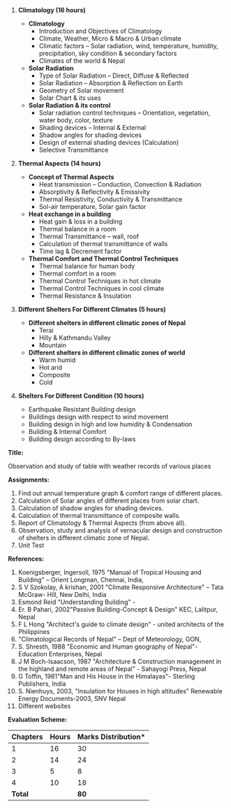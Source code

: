 1. **Climatology (16 hours)**
    * **Climatology**
        * Introduction and Objectives of Climatology
        * Climate, Weather, Micro & Macro & Urban climate
        * Climatic factors – Solar radiation, wind, temperature, humidity, precipitation, sky condition & secondary factors
        * Climates of the world & Nepal
    * **Solar Radiation**
        * Type of Solar Radiation – Direct, Diffuse & Reflected
        * Solar Radiation – Absorption & Reflection on Earth
        * Geometry of Solar movement
        * Solar Chart & its uses
    * **Solar Radiation & its control**
        * Solar radiation control techniques – Orientation, vegetation, water body, color, texture
        * Shading devices – Internal & External
        * Shadow angles for shading devices
        * Design of external shading devices (Calculation)
        * Selective Transmittance

2. **Thermal Aspects (14 hours)**
    * **Concept of Thermal Aspects**
        * Heat transmission – Conduction, Convection & Radiation
        * Absorptivity & Reflectivity & Emissivity
        * Thermal Resistivity, Conductivity & Transmittance
        * Sol-air temperature, Solar gain factor
    * **Heat exchange in a building**
        * Heat gain & loss in a building
        * Thermal balance in a room
        * Thermal Transmittance – wall, roof
        * Calculation of thermal transmittance of walls
        * Time lag & Decrement factor
    * **Thermal Comfort and Thermal Control Techniques**
        * Thermal balance for human body
        * Thermal comfort in a room
        * Thermal Control Techniques in hot climate
        * Thermal Control Techniques in cool climate
        * Thermal Resistance & Insulation

3. **Different Shelters For Different Climates (5 hours)**
    * **Different shelters in different climatic zones of Nepal**
        * Terai
        * Hilly & Kathmandu Valley
        * Mountain
    * **Different shelters in different climatic zones of world**
        * Warm humid
        * Hot arid
        * Composite
        * Cold

4. **Shelters For Different Condition (10 hours)**
    * Earthquake Resistant Building design
    * Buildings design with respect to wind movement
    * Building design in high and low humidity & Condensation
    * Building & Internal Comfort
    * Building design according to By-laws

**Title:**

Observation and study of table with weather records of various places

**Assignments:**

1. Find out annual temperature graph & comfort range of different places.
2. Calculation of Solar angles of different places from solar chart.
3. Calculation of shadow angles for shading devices.
4. Calculation of thermal transmittance of composite walls.
5. Report of Climatology & Thermal Aspects (from above all).
6. Observation, study and analysis of vernacular design and construction of shelters in different climatic zone of Nepal.
7. Unit Test

**References:**

1. Koenigsberger, Ingersoll, 1975 "Manual of Tropical Housing and Building" – Orient Longman, Chennai, India,
2. S V Szokolay, A krishan, 2001 "Climate Responsive Architecture" – Tata McGraw- Hill, New Delhi, India
3. Esmond Reid "Understanding Building" -
4. Er. B Pahari, 2002"Passive Building-Concept & Design" KEC, Lalitpur, Nepal
5. F L Hong "Architect's guide to climate design" - united architects of the Philippines
6. "Climatological Records of Nepal" – Dept of Meteorology, GON,
7. S. Shresth, 1988 "Economic and Human geography of Nepal"- Education Enterprises, Nepal
8. J M Boch-Isaacson, 1987 "Architecture & Construction management in the highland and remote areas of Nepal" - Sahayogi Press, Nepal
9. G Toffin, 1981"Man and His House in the Himalayas"- Sterling Publishers, India
10. S. Nienhuys, 2003, "Insulation for Houses in high altitudes" Renewable Energy Documents-2003, SNV Nepal
11. Different websites

**Evaluation Scheme:**

| Chapters  | Hours      | Marks Distribution* |
| --------- | ---------- | ------------------- |
| 1         | 16         | 30                  |
| 2         | 14         | 24                  |
| 3         | 5          | 8                   |
| 4         | 10         | 18                  |
| **Total** | **&nbsp;** | **80**              |